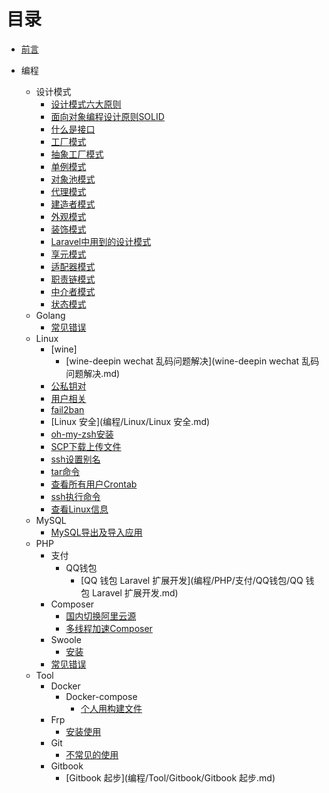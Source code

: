 # 目录

* [前言](README.md)

* 编程
  * 设计模式
    * [设计模式六大原则](编程/DesignPatterns/设计模式六大原则.md)
    * [面向对象编程设计原则SOLID](编程/DesignPatterns/面向对象编程设计原则SOLID.md)
    * [什么是接口](编程/DesignPatterns/什么是接口.md)
    * [工厂模式](编程/DesignPatterns/工厂模式.md)
    * [抽象工厂模式](编程/DesignPatterns/抽象工厂模式.md)
    * [单例模式](编程/DesignPatterns/单例模式.md)
    * [对象池模式](编程/DesignPatterns/对象池模式.md)
    * [代理模式](编程/DesignPatterns/代理模式.md)
    * [建造者模式](编程/DesignPatterns/建造者模式.md)
    * [外观模式](编程/DesignPatterns/外观模式.md)
    * [装饰模式](编程/DesignPatterns/装饰模式.md)
    * [Laravel中用到的设计模式](编程/DesignPatterns/Laravel中用到的设计模式.md)
    * [享元模式](编程/DesignPatterns/享元模式.md)
    * [适配器模式](编程/DesignPatterns/适配器模式.md)
    * [职责链模式](编程/DesignPatterns/职责链模式.md)
    * [中介者模式](编程/DesignPatterns/中介者模式.md)
    * [状态模式](编程/DesignPatterns/状态模式.md)
  * Golang
    * [常见错误](编程/Golang/常见错误)
  * Linux
    * [wine]
      * [wine-deepin wechat 乱码问题解决](wine-deepin wechat 乱码问题解决.md)
    * [公私钥对](编程/Linux/公私钥对.md)
    * [用户相关](编程/Linux/用户相关.md)
    * [fail2ban](编程/Linux/fail2ban.md)
    * [Linux 安全](编程/Linux/Linux 安全.md)
    * [oh-my-zsh安装](编程/Linux/oh-my-zsh安装.md)
    * [SCP下载上传文件](编程/Linux/SCP下载上传文件.md)
    * [ssh设置别名](编程/Linux/ssh设置别名.md)
    * [tar命令](编程/Linux/tar.md)
    * [查看所有用户Crontab](/编程/Linux/查看所有crontab.md)
    * [ssh执行命令](/编程/Linux/ssh执行命令.md)
    * [查看Linux信息](/编程/Linux/查看Linux信息.md)
  * MySQL
    * [MySQL导出及导入应用](编程/MySQL/MySQL导出及导入应用.md)
  * PHP
    * 支付
      * QQ钱包
        * [QQ 钱包 Laravel 扩展开发](编程/PHP/支付/QQ钱包/QQ 钱包 Laravel 扩展开发.md)
    * Composer
      * [国内切换阿里云源](编程/PHP/Composer/国内切换阿里云源.md)
      * [多线程加速Composer](编程/PHP/Composer/多线程下载加速Composer.md)
    * Swoole
      * [安装](编程/PHP/Swoole/安装.md)
    * [常见错误](编程/PHP/常见错误.md)
  * Tool
    * Docker
      * Docker-compose
        * [个人用构建文件](编程/Tool/Docker/Docker-Compose/个人用构建文件.md)
    * Frp
      * [安装使用](编程/Tool/Frp/安装.md)
    * Git
      * [不常见的使用](编程/Tool/Git/不常见的使用.md)
    * Gitbook
      * [Gitbook 起步](编程/Tool/Gitbook/Gitbook 起步.md)
